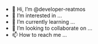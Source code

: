 - 👋 Hi, I’m @developer-reatmos
- 👀 I’m interested in ...
- 🌱 I’m currently learning ...
- 💞️ I’m looking to collaborate on ...
- 📫 How to reach me ...

<!---
developer-reatmos/developer-reatmos is a ✨ special ✨ repository because its `README.md` (this file) appears on your GitHub profile.
You can click the Preview link to take a look at your changes.
--->
